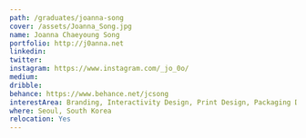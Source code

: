 ```yaml
---
path: /graduates/joanna-song
cover: /assets/Joanna_Song.jpg
name: Joanna Chaeyoung Song
portfolio: http://j0anna.net
linkedin:
twitter:
instagram: https://www.instagram.com/_jo_0o/
medium:
dribble:
behance: https://www.behance.net/jcsong
interestArea: Branding, Interactivity Design, Print Design, Packaging Design, Illustration
where: Seoul, South Korea
relocation: Yes
---
```

